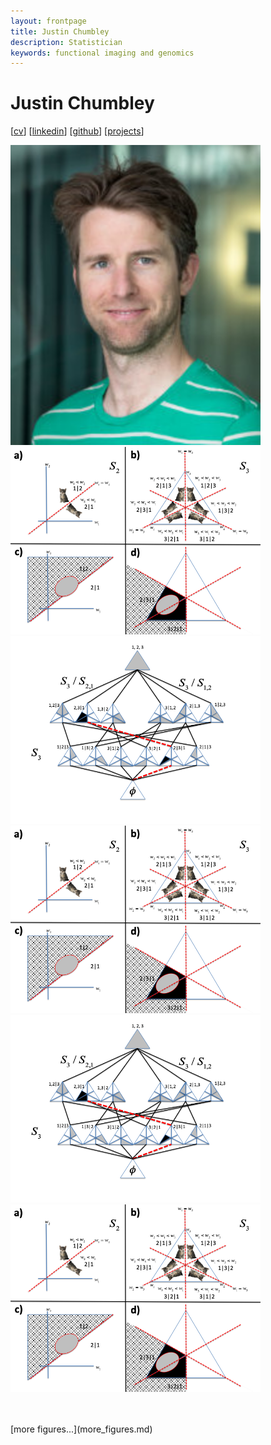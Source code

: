 ```yaml
---
layout: frontpage
title: Justin Chumbley
description: Statistician
keywords: functional imaging and genomics
---
```


# Justin Chumbley
 

[[cv](http://chumbleycode.github.io/chumbleycode.github.io/docs/cv.pdf)] [[linkedin](https://www.linkedin.com/in/chumbleycode)] [[github](https://github.com/chumbleycode/)] [[projects](projects.md)]


[<img src="docs/JRC.jpg" alt="drawing" width="400">]()
[<img src="docs/finest_order1.png" alt="drawing" width="400">](docs/fcr_apa.pdf)
[<img src="docs/finest_order2.png" alt="drawing" width="400">](docs/fcr_apa.pdf) <br/>
[<img src="docs/finest_order1.png" alt="drawing" width="400">](docs/fcr_apa.pdf)
[<img src="docs/finest_order2.png" alt="drawing" width="400">](docs/fcr_apa.pdf) 
[<img src="docs/finest_order1.png" alt="drawing" width="400">](docs/fcr_apa.pdf) <br/> 
 
<br/> 
<br/> 
[more figures...](more_figures.md)
